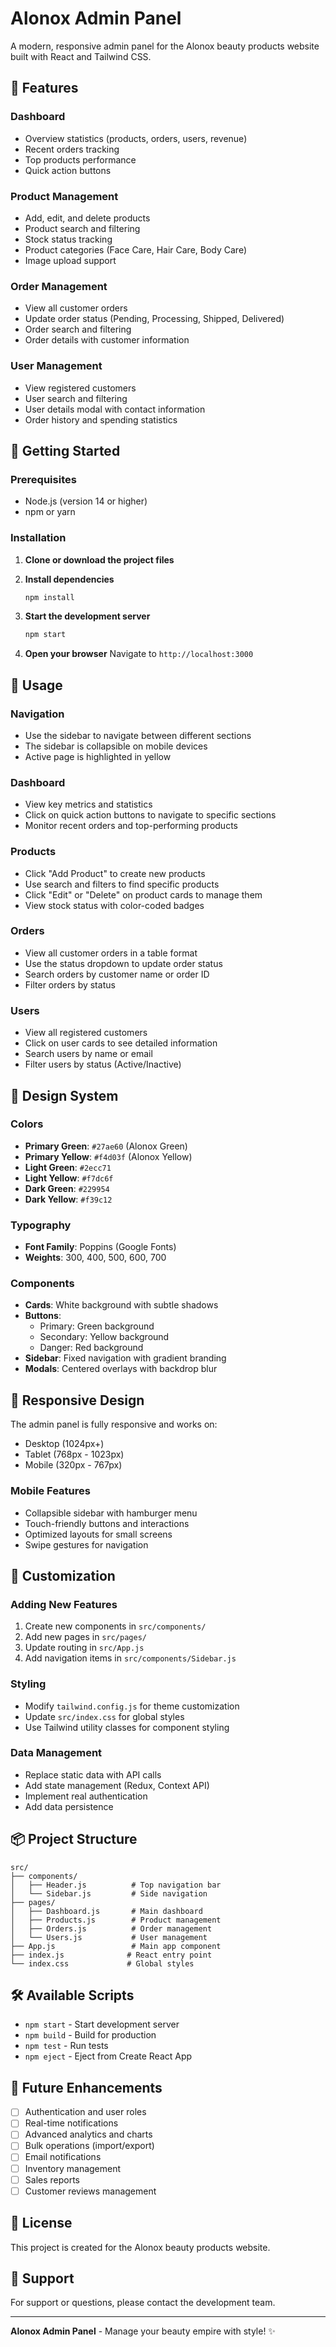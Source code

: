 # Alonox Admin Panel

A modern, responsive admin panel for the Alonox beauty products website built with React and Tailwind CSS.

## 🎨 Features

### Dashboard
- Overview statistics (products, orders, users, revenue)
- Recent orders tracking
- Top products performance
- Quick action buttons

### Product Management
- Add, edit, and delete products
- Product search and filtering
- Stock status tracking
- Product categories (Face Care, Hair Care, Body Care)
- Image upload support

### Order Management
- View all customer orders
- Update order status (Pending, Processing, Shipped, Delivered)
- Order search and filtering
- Order details with customer information

### User Management
- View registered customers
- User search and filtering
- User details modal with contact information
- Order history and spending statistics

## 🚀 Getting Started

### Prerequisites
- Node.js (version 14 or higher)
- npm or yarn

### Installation

1. **Clone or download the project files**

2. **Install dependencies**
   ```bash
   npm install
   ```

3. **Start the development server**
   ```bash
   npm start
   ```

4. **Open your browser**
   Navigate to `http://localhost:3000`

## 🎯 Usage

### Navigation
- Use the sidebar to navigate between different sections
- The sidebar is collapsible on mobile devices
- Active page is highlighted in yellow

### Dashboard
- View key metrics and statistics
- Click on quick action buttons to navigate to specific sections
- Monitor recent orders and top-performing products

### Products
- Click "Add Product" to create new products
- Use search and filters to find specific products
- Click "Edit" or "Delete" on product cards to manage them
- View stock status with color-coded badges

### Orders
- View all customer orders in a table format
- Use the status dropdown to update order status
- Search orders by customer name or order ID
- Filter orders by status

### Users
- View all registered customers
- Click on user cards to see detailed information
- Search users by name or email
- Filter users by status (Active/Inactive)

## 🎨 Design System

### Colors
- **Primary Green**: `#27ae60` (Alonox Green)
- **Primary Yellow**: `#f4d03f` (Alonox Yellow)
- **Light Green**: `#2ecc71`
- **Light Yellow**: `#f7dc6f`
- **Dark Green**: `#229954`
- **Dark Yellow**: `#f39c12`

### Typography
- **Font Family**: Poppins (Google Fonts)
- **Weights**: 300, 400, 500, 600, 700

### Components
- **Cards**: White background with subtle shadows
- **Buttons**: 
  - Primary: Green background
  - Secondary: Yellow background
  - Danger: Red background
- **Sidebar**: Fixed navigation with gradient branding
- **Modals**: Centered overlays with backdrop blur

## 📱 Responsive Design

The admin panel is fully responsive and works on:
- Desktop (1024px+)
- Tablet (768px - 1023px)
- Mobile (320px - 767px)

### Mobile Features
- Collapsible sidebar with hamburger menu
- Touch-friendly buttons and interactions
- Optimized layouts for small screens
- Swipe gestures for navigation

## 🔧 Customization

### Adding New Features
1. Create new components in `src/components/`
2. Add new pages in `src/pages/`
3. Update routing in `src/App.js`
4. Add navigation items in `src/components/Sidebar.js`

### Styling
- Modify `tailwind.config.js` for theme customization
- Update `src/index.css` for global styles
- Use Tailwind utility classes for component styling

### Data Management
- Replace static data with API calls
- Add state management (Redux, Context API)
- Implement real authentication
- Add data persistence

## 📦 Project Structure

```
src/
├── components/
│   ├── Header.js          # Top navigation bar
│   └── Sidebar.js         # Side navigation
├── pages/
│   ├── Dashboard.js       # Main dashboard
│   ├── Products.js        # Product management
│   ├── Orders.js          # Order management
│   └── Users.js           # User management
├── App.js                 # Main app component
├── index.js              # React entry point
└── index.css             # Global styles
```

## 🛠️ Available Scripts

- `npm start` - Start development server
- `npm build` - Build for production
- `npm test` - Run tests
- `npm eject` - Eject from Create React App

## 🔮 Future Enhancements

- [ ] Authentication and user roles
- [ ] Real-time notifications
- [ ] Advanced analytics and charts
- [ ] Bulk operations (import/export)
- [ ] Email notifications
- [ ] Inventory management
- [ ] Sales reports
- [ ] Customer reviews management

## 📄 License

This project is created for the Alonox beauty products website.

## 🤝 Support

For support or questions, please contact the development team.

---

**Alonox Admin Panel** - Manage your beauty empire with style! ✨ 